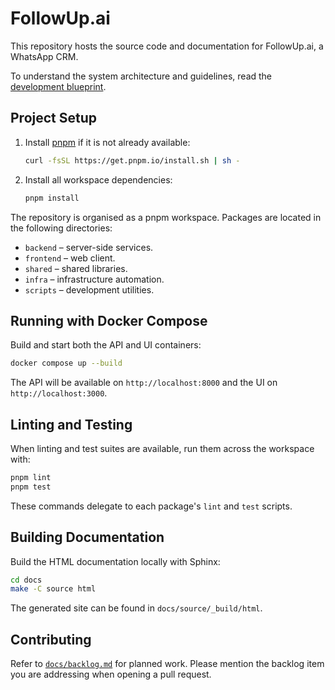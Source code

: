 # FollowUp.ai

This repository hosts the source code and documentation for FollowUp.ai, a WhatsApp CRM.

To understand the system architecture and guidelines, read the [development blueprint](./blueprint.md).

## Project Setup

1. Install [pnpm](https://pnpm.io) if it is not already available:

   ```bash
   curl -fsSL https://get.pnpm.io/install.sh | sh -
   ```

2. Install all workspace dependencies:

   ```bash
   pnpm install
   ```

The repository is organised as a pnpm workspace. Packages are located in the following directories:

- `backend` – server-side services.
- `frontend` – web client.
- `shared` – shared libraries.
- `infra` – infrastructure automation.
- `scripts` – development utilities.

## Running with Docker Compose

Build and start both the API and UI containers:

```bash
docker compose up --build
```

The API will be available on `http://localhost:8000` and the UI on `http://localhost:3000`.

## Linting and Testing

When linting and test suites are available, run them across the workspace with:

```bash
pnpm lint
pnpm test
```

These commands delegate to each package's `lint` and `test` scripts.

## Building Documentation

Build the HTML documentation locally with Sphinx:

```bash
cd docs
make -C source html
```

The generated site can be found in `docs/source/_build/html`.

## Contributing

Refer to [`docs/backlog.md`](./docs/backlog.md) for planned work. Please mention the backlog item you are addressing when opening a pull request.
